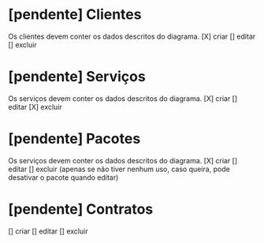 <!-- # [pendente] Usuários
[] criar 
[] editar 
[] excluir
[] login -->
# [pendente] Clientes
Os clientes devem conter os dados descritos do diagrama.
[X] criar 
[] editar 
[] excluir
# [pendente] Serviços
Os serviços devem conter os dados descritos do diagrama.
[X] criar 
[] editar 
[X] excluir
# [pendente] Pacotes
Os serviços devem conter os dados descritos do diagrama.
[X] criar 
[] editar 
[] excluir (apenas se não tiver nenhum uso, caso queira, pode desativar o pacote quando editar)
# [pendente] Contratos
[] criar 
[] editar 
[] excluir